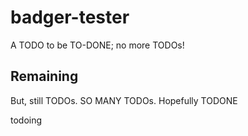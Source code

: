# badger-tester

A TODO to be TO-DONE; no more TODOs!

## Remaining

But, still TODOs. SO MANY TODOs. Hopefully TODONE

todoing
